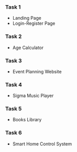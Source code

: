 ### Task 1
- Landing Page
- Login-Register Page

### Task 2
- Age Calculator

### Task 3
- Event Planning Website

### Task 4
- Sigma Music Player

### Task 5
- Books Library

### Task 6
- Smart Home Control System
